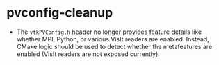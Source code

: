 # pvconfig-cleanup

* The `vtkPVConfig.h` header no longer provides feature details like whether
  MPI, Python, or various VisIt readers are enabled. Instead, CMake logic
  should be used to detect whether the metafeatures are enabled (VisIt readers
  are not exposed currently).
